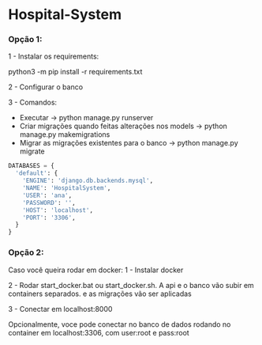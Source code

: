 # Hospital-System

### Opção 1:

1 - Instalar os requirements:

python3 -m pip install -r requirements.txt

2 - Configurar o banco

3 - Comandos:
* Executar -> python manage.py runserver
* Criar migrações quando feitas alterações nos models -> python manage.py makemigrations
* Migrar as migrações existentes para o banco -> python manage.py migrate

```python
DATABASES = {
  'default': {
    'ENGINE': 'django.db.backends.mysql',
    'NAME': 'HospitalSystem',
    'USER': 'ana',
    'PASSWORD': '',
    'HOST': 'localhost',
    'PORT': '3306',
  }
}
```

### Opção 2:
Caso você queira rodar em docker:
1 - Instalar docker

2 - Rodar start_docker.bat ou start_docker.sh. A api e o banco vão subir em containers separados. e as migrações vão ser aplicadas

3 - Conectar em localhost:8000

Opcionalmente, voce pode conectar no banco de dados rodando no container em localhost:3306, com user:root e pass:root
